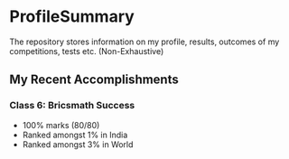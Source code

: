 # ProfileSummary

The repository stores information on my profile, results, outcomes of my competitions, tests etc. (Non-Exhaustive)

## My Recent Accomplishments

### Class 6: Bricsmath Success

- 100% marks (80/80)
- Ranked amongst 1% in India
- Ranked amongst 3% in World

